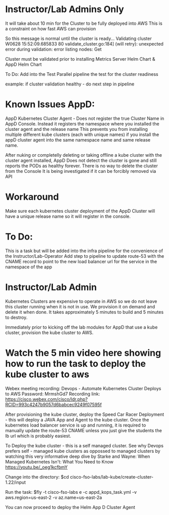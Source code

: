 Instructor/Lab Admins Only
==========================

It will take about 10 min for the Cluster to be fully deployed into AWS
This is a constraint on how fast AWS can provision

So this message is normal until the cluster is ready...
Validating cluster
W0628 15:52:09.685833      80 validate_cluster.go:184] (will retry): unexpected error during validation: error listing nodes: Get

Cluster must be validated prior to installing Metrics Server Helm Chart & AppD Helm Chart 

To Do: Add into the Test Parallel pipeline the test for the cluster readiness 

example: if cluster validation healthy - do next step in pipeline


Known Issues AppD:
===============
AppD Kubernetes Cluster Agent - Does not register the true Cluster Name in AppD Console.
Instead it registers the namespace where you installed the cluster agent and the release name
This prevents you from installing multiple different kube clusters (each with unique names) if you install
the appD cluster agent into the same namespace name and same release name.

After nuking or completelly deleting or taking offline a kube cluster with the cluster agent installed, AppD
Does not detect the cluster is gone and still reports the PODs as healthy forever.
There is no way to delete the cluster from the Console
It is being investigated if it can be forcibly removed via API

Workaround
===========

Make sure each kubernetes cluster deployment of the AppD Cluster will have a unique release name so it will register in the console.











To Do:
=======
This is a task but will be added into the infra pipeline for the convenience of the Instructor/Lab-Operator
Add step to pipeline to update route-53 with the CNAME record to point to the new load balancer url for the service in the namespace of the app


Instructor/Lab Admin
=======================
Kubernetes Clusters are expensive to operate in AWS so we do not leave this cluster running when it is not in use. We provision it on demand and delete it when done.
It takes approximately 5 minutes to build and 5 minutes to destroy.

Immediately prior to kicking off the lab modules for AppD that use a kube cluster, provision the kube cluster to AWS.

Watch the 5 min video here showing how to run the task to deploy the kube cluster to aws
========================================================================================
Webex meeting recording: Devops - Automate Kubernetes Cluster Deploys to AWS
Password: MrmshGd7
Recording link: https://cisco.webex.com/cisco/ldr.php?RCID=993c4247b9057d6babcec9249f07595f


After provisioning the kube cluster, deploy the Speed Car Racer Deployment - this will deploy a JAVA App and Agent to the kube cluster.
Once the kubernetes load balancer service is up and running, it is required to manually update the route-53 CNAME unless you just give the students the lb url which 
is probably easiest.

To Deploy the kube cluster - this is a self managed cluster. See why Devops prefers self - managed kube clusters as oppossed to managed clusters by watching this
very informative deep dive by Starke and Wayne:
When Managed Kubernetes Isn't: What You Need to Know
https://youtu.be/_oeg1kcfbmY


Change into the directory:
$cd cisco-fso-labs/lab-kube/create-cluster-1.22/input

Run the task:
$fly -t cisco-fso-labs e -c appd_kops_task.yml -v aws.region=us-east-2 -v az.name=us-east-2a

You can now proceed to deploy the Helm App D Cluster Agent








